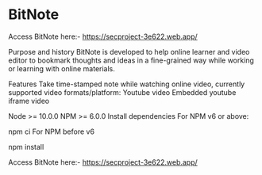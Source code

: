 # BitNote

 
Access BitNote here:-
https://secproject-3e622.web.app/

Purpose and history
BitNote is developed to help online learner and video editor to bookmark thoughts and ideas in a fine-grained way while working or learning with online materials.


Features
Take time-stamped note while watching online video, currently supported video formats/platform:
Youtube video
Embedded youtube iframe video

Node >= 10.0.0
NPM >= 6.0.0
Install dependencies
For NPM v6 or above:

npm ci
For NPM before v6

npm install
 
Access BitNote here:-
https://secproject-3e622.web.app/
